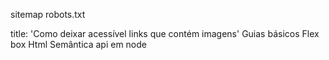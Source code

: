 sitemap
robots.txt

<!-- posts -->
title: 'Como deixar acessível links que contém imagens'
Guias básicos
Flex box
Html
Semântica
api em node
